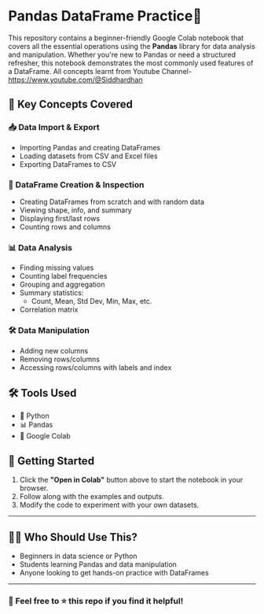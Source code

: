 # Pandas DataFrame Practice🐼

This repository contains a beginner-friendly Google Colab notebook that covers all the essential operations using the **Pandas** library for data analysis and manipulation. Whether you're new to Pandas or need a structured refresher, this notebook demonstrates the most commonly used features of a DataFrame. All concepts learnt from Youtube Channel- https://www.youtube.com/@Siddhardhan

## 📌 Key Concepts Covered

### 📥 Data Import & Export
- Importing Pandas and creating DataFrames
- Loading datasets from CSV and Excel files
- Exporting DataFrames to CSV

### 🧱 DataFrame Creation & Inspection
- Creating DataFrames from scratch and with random data
- Viewing shape, info, and summary
- Displaying first/last rows
- Counting rows and columns

### 📊 Data Analysis
- Finding missing values
- Counting label frequencies
- Grouping and aggregation
- Summary statistics:
  - Count, Mean, Std Dev, Min, Max, etc.
- Correlation matrix

### 🛠️ Data Manipulation
- Adding new columns
- Removing rows/columns
- Accessing rows/columns with labels and index

## 🛠️ Tools Used
- 🐍 Python
- 📊 Pandas
- 📓 Google Colab

## 🚀 Getting Started

1. Click the **"Open in Colab"** button above to start the notebook in your browser.
2. Follow along with the examples and outputs.
3. Modify the code to experiment with your own datasets.

---



## 🧑‍🎓 Who Should Use This?
- Beginners in data science or Python
- Students learning Pandas and data manipulation
- Anyone looking to get hands-on practice with DataFrames

---

### 📢 Feel free to ⭐️ this repo if you find it helpful!



